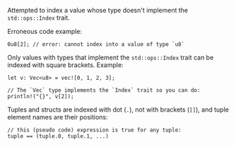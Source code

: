 Attempted to index a value whose type doesn't implement the
`std::ops::Index` trait.

Erroneous code example:

```compile_fail,E0608
0u8[2]; // error: cannot index into a value of type `u8`
```

Only values with types that implement the `std::ops::Index` trait
can be indexed with square brackets. Example:

```
let v: Vec<u8> = vec![0, 1, 2, 3];

// The `Vec` type implements the `Index` trait so you can do:
println!("{}", v[2]);
```

Tuples and structs are indexed with dot (`.`), not with brackets (`[]`),
and tuple element names are their positions:
```ignore(pseudo code)
// this (pseudo code) expression is true for any tuple:
tuple == (tuple.0, tuple.1, ...)
```
